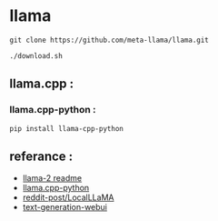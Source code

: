 

# llama


```
git clone https://github.com/meta-llama/llama.git
```
```
./download.sh
```



## llama.cpp :

### llama.cpp-python :

```
pip install llama-cpp-python
```

## referance :

+ [llama-2 readme](https://github.com/meta-llama/llama/tree/main?tab=readme-ov-file#llama-2)
+ [llama.cpp-python](https://github.com/abetlen/llama-cpp-python?tab=readme-ov-file#-python-bindings-for-llamacpp)
+ [reddit-post/LocalLLaMA](https://www.reddit.com/r/LocalLLaMA/comments/11o6o3f/how_to_install_llama_8bit_and_4bit/)
+ [text-generation-webui](https://github.com/oobabooga/text-generation-webui/tree/main?tab=readme-ov-file#text-generation-web-ui)

